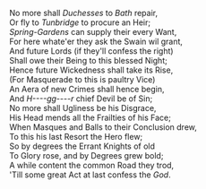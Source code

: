 No more shall _Duchesses_ to _Bath_ repair,  
  Or fly to _Tunbridge_ to procure an Heir;  
  _Spring-Gardens_ can supply their every Want,  
  For here whate'er they ask the Swain wil grant,  
  And future Lords (if they'll confess the right)  
  Shall owe their Being to this blessed Night;  
  Hence future Wickedness shall take its Rise,  
  (For Masquerade to this is paultry Vice)  
  An Aera of new Crimes shall hence begin,  
  And _H----gg----r_ chief Devil be of Sin;  
  No more shall Ugliness be his Disgrace,  
  His Head mends all the Frailties of his Face;  
  When Masques and Balls to their Conclusion drew,  
  To this his last Resort the Hero flew;  
  So by degrees the Errant Knights of old  
  To Glory rose, and by Degrees grew bold;  
  A while content the common Road they trod,  
  'Till some great Act at last confess the _God_.  